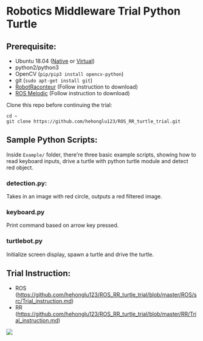 # Robotics Middleware Trial Python Turtle
## Prerequisite:
* Ubuntu 18.04 ([Native](https://www.linuxtechi.com/ubuntu-18-04-lts-desktop-installation-guide-screenshots/) or [Virtual](https://www.toptechskills.com/linux-tutorials-courses/how-to-install-ubuntu-1804-bionic-virtualbox/))
* python2/python3
* OpenCV (`pip/pip3 install opencv-python`)
* git (`sudo apt-get install git`)
* [RobotRaconteur](https://github.com/robotraconteur/robotraconteur/wiki/Download) (Follow instruction to download)
* [ROS Melodic](http://wiki.ros.org/melodic/Installation/Ubuntu) (Follow instruction to download)

Clone this repo before continuing the trial:
```
cd ~
git clone https://github.com/hehonglu123/ROS_RR_turtle_trial.git
```
## Sample Python Scripts:
Inside `Example/` folder, there're three basic example scripts, showing how to read keyboard inputs, drive a turtle with python turtle module and detect red object.

### detection.py:
Takes in an image with red circle, outputs a red filtered image.
### keyboard.py
Print command based on arrow key pressed.
### turtlebot.py
Initialize screen display, spawn a turtle and drive the turtle.

## Trial Instruction:
* ROS (https://github.com/hehonglu123/ROS_RR_turtle_trial/blob/master/ROS/src/Trial_instruction.md)
* RR (https://github.com/hehonglu123/ROS_RR_turtle_trial/blob/master/RR/Trial_instruction.md)

![](color_code.gif)


